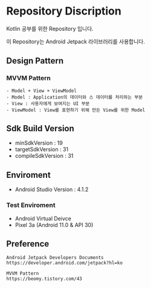 # Repository Discription
  Kotlin 공부를 위한 Repository 입니다.
 
  이 Repository는 Android Jetpack 라이브러리를 사용합니다.
  
## Design Pattern
  ### MVVM Pattern 
    - Model + View + ViewModel 
    - Model : Application의 데이터와 스 데이터를 처리하는 부분 
    - View : 사용자에게 보여지는 UI 부분
    - ViewModel : View를 표현하기 위해 만든 View를 위한 Model 
   
## Sdk Build Version 
  - minSdkVersion : 19
  - targetSdkVersion : 31
  - compileSdkVersion : 31
  
## Enviroment 
 - Android Studio Version : 4.1.2

### Test Enviroment
 - Android Virtual Deivce 
 - Pixel 3a (Android 11.0 & API 30)
 
## Preference
```
Android Jetpack Developers Documents
https://developer.android.com/jetpack?hl=ko

MVVM Pattern 
https://beomy.tistory.com/43
```
